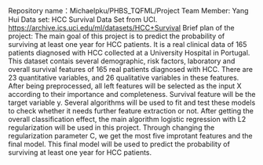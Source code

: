 Repository name：Michaelpku/PHBS_TQFML/Project
Team Member: Yang Hui
Data set: HCC Survival Data Set from UCI.  https://archive.ics.uci.edu/ml/datasets/HCC+Survival
Brief plan of the project: The main goal of this project is to predict the probability of surviving at least one year for HCC patients.
It is a real clinical data of 165 patients diagnosed with HCC collected at a University Hospital in Portugal.
This dataset contais several demographic, risk factors, laboratory and overall survival features of 165 real patients diagnosed with HCC.
There are 23 quantitative variables, and 26 qualitative variables in these features.
After being preprocessed, all left features will be selected as the input X according to their importance and completeness.
Survival feature will be the target variable y. 
Several algorithms will be used to fit and test these models to check whether it needs further feature extraction or not.
After getting the overall classification effect, the main algorithm logistic regression with L2 regularization will be used in this project.
Through changing the regularization parameter C, we get the most five improtant features and the final model.
This final model will be used to predict the probability of surviving at least one year for HCC patients.

